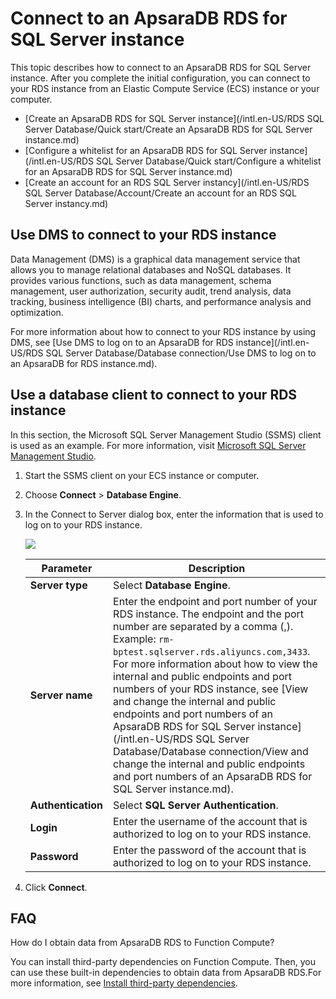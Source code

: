 # Connect to an ApsaraDB RDS for SQL Server instance

This topic describes how to connect to an ApsaraDB RDS for SQL Server instance. After you complete the initial configuration, you can connect to your RDS instance from an Elastic Compute Service \(ECS\) instance or your computer.

-   [Create an ApsaraDB RDS for SQL Server instance](/intl.en-US/RDS SQL Server Database/Quick start/Create an ApsaraDB RDS for SQL Server instance.md)
-   [Configure a whitelist for an ApsaraDB RDS for SQL Server instance](/intl.en-US/RDS SQL Server Database/Quick start/Configure a whitelist for an ApsaraDB RDS for SQL Server instance.md)
-   [Create an account for an RDS SQL Server instancy](/intl.en-US/RDS SQL Server Database/Account/Create an account for an RDS SQL Server instancy.md)

## Use DMS to connect to your RDS instance

Data Management \(DMS\) is a graphical data management service that allows you to manage relational databases and NoSQL databases. It provides various functions, such as data management, schema management, user authorization, security audit, trend analysis, data tracking, business intelligence \(BI\) charts, and performance analysis and optimization.

For more information about how to connect to your RDS instance by using DMS, see [Use DMS to log on to an ApsaraDB for RDS instance](/intl.en-US/RDS SQL Server Database/Database connection/Use DMS to log on to an ApsaraDB for RDS instance.md).

## Use a database client to connect to your RDS instance

In this section, the Microsoft SQL Server Management Studio \(SSMS\) client is used as an example. For more information, visit [Microsoft SQL Server Management Studio](https://docs.microsoft.com/zh-cn/sql/ssms/download-sql-server-management-studio-ssms?view=sql-server-2017).

1.  Start the SSMS client on your ECS instance or computer.

2.  Choose **Connect** \> **Database Engine**.

3.  In the Connect to Server dialog box, enter the information that is used to log on to your RDS instance.

    ![](https://static-aliyun-doc.oss-cn-hangzhou.aliyuncs.com/assets/img/en-US/8849259951/p2831.png)

    |Parameter|Description|
    |---------|-----------|
    |**Server type**|Select **Database Engine**.|
    |**Server name**|Enter the endpoint and port number of your RDS instance. The endpoint and the port number are separated by a comma \(,\). Example: `rm-bptest.sqlserver.rds.aliyuncs.com,3433`. For more information about how to view the internal and public endpoints and port numbers of your RDS instance, see [View and change the internal and public endpoints and port numbers of an ApsaraDB RDS for SQL Server instance](/intl.en-US/RDS SQL Server Database/Database connection/View and change the internal and public endpoints and port numbers of an ApsaraDB RDS for SQL Server instance.md). |
    |**Authentication**|Select **SQL Server Authentication**.|
    |**Login**|Enter the username of the account that is authorized to log on to your RDS instance.|
    |**Password**|Enter the password of the account that is authorized to log on to your RDS instance.|

4.  Click **Connect**.


## FAQ

How do I obtain data from ApsaraDB RDS to Function Compute?

You can install third-party dependencies on Function Compute. Then, you can use these built-in dependencies to obtain data from ApsaraDB RDS.For more information, see [Install third-party dependencies](https://www.alibabacloud.com/help/zh/doc-detail/74571.htm).

